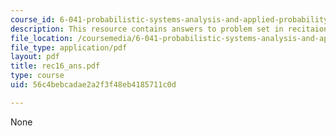 ```yaml
---
course_id: 6-041-probabilistic-systems-analysis-and-applied-probability-spring-2006
description: This resource contains answers to problem set in recitaion sixteen.
file_location: /coursemedia/6-041-probabilistic-systems-analysis-and-applied-probability-spring-2006/56c4bebcadae2a2f3f48eb4185711c0d_rec16_ans.pdf
file_type: application/pdf
layout: pdf
title: rec16_ans.pdf
type: course
uid: 56c4bebcadae2a2f3f48eb4185711c0d

---
```

None